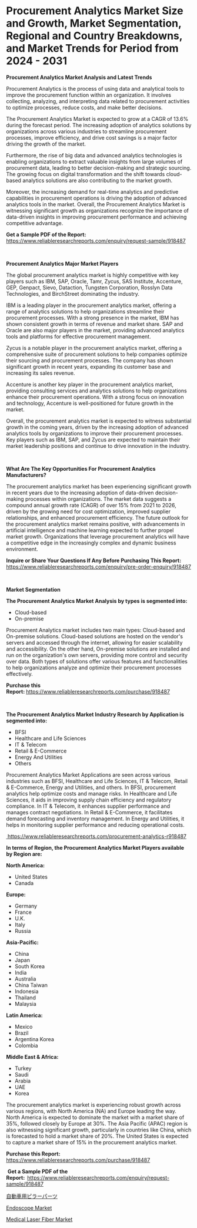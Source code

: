 <p><h1>Procurement Analytics Market Size and Growth, Market Segmentation, Regional and Country Breakdowns, and Market Trends for Period from 2024 -  2031</h1></p><p><strong>Procurement Analytics Market Analysis and Latest Trends</strong></p>
<p><p>Procurement Analytics is the process of using data and analytical tools to improve the procurement function within an organization. It involves collecting, analyzing, and interpreting data related to procurement activities to optimize processes, reduce costs, and make better decisions. </p><p>The Procurement Analytics Market is expected to grow at a CAGR of 13.6% during the forecast period. The increasing adoption of analytics solutions by organizations across various industries to streamline procurement processes, improve efficiency, and drive cost savings is a major factor driving the growth of the market. </p><p>Furthermore, the rise of big data and advanced analytics technologies is enabling organizations to extract valuable insights from large volumes of procurement data, leading to better decision-making and strategic sourcing. The growing focus on digital transformation and the shift towards cloud-based analytics solutions are also contributing to the market growth.</p><p>Moreover, the increasing demand for real-time analytics and predictive capabilities in procurement operations is driving the adoption of advanced analytics tools in the market. Overall, the Procurement Analytics Market is witnessing significant growth as organizations recognize the importance of data-driven insights in improving procurement performance and achieving competitive advantage.</p></p>
<p><strong>Get a Sample PDF of the Report:&nbsp;</strong> <a href="https://www.reliableresearchreports.com/enquiry/request-sample/918487">https://www.reliableresearchreports.com/enquiry/request-sample/918487</a></p>
<p>&nbsp;</p>
<p><strong>Procurement Analytics Major Market Players</strong></p>
<p><p>The global procurement analytics market is highly competitive with key players such as IBM, SAP, Oracle, Tamr, Zycus, SAS Institute, Accenture, GEP, Genpact, Sievo, Dataction, Tungsten Corporation, Rosslyn Data Technologies, and BirchStreet dominating the industry.</p><p>IBM is a leading player in the procurement analytics market, offering a range of analytics solutions to help organizations streamline their procurement processes. With a strong presence in the market, IBM has shown consistent growth in terms of revenue and market share. SAP and Oracle are also major players in the market, providing advanced analytics tools and platforms for effective procurement management.</p><p>Zycus is a notable player in the procurement analytics market, offering a comprehensive suite of procurement solutions to help companies optimize their sourcing and procurement processes. The company has shown significant growth in recent years, expanding its customer base and increasing its sales revenue.</p><p>Accenture is another key player in the procurement analytics market, providing consulting services and analytics solutions to help organizations enhance their procurement operations. With a strong focus on innovation and technology, Accenture is well-positioned for future growth in the market.</p><p>Overall, the procurement analytics market is expected to witness substantial growth in the coming years, driven by the increasing adoption of advanced analytics tools by organizations to improve their procurement processes. Key players such as IBM, SAP, and Zycus are expected to maintain their market leadership positions and continue to drive innovation in the industry.</p></p>
<p>&nbsp;</p>
<p><strong>What Are The Key Opportunities For Procurement Analytics Manufacturers?</strong></p>
<p><p>The procurement analytics market has been experiencing significant growth in recent years due to the increasing adoption of data-driven decision-making processes within organizations. The market data suggests a compound annual growth rate (CAGR) of over 15% from 2021 to 2026, driven by the growing need for cost optimization, improved supplier relationships, and enhanced procurement efficiency. The future outlook for the procurement analytics market remains positive, with advancements in artificial intelligence and machine learning expected to further propel market growth. Organizations that leverage procurement analytics will have a competitive edge in the increasingly complex and dynamic business environment.</p></p>
<p><strong>Inquire or Share Your Questions If Any Before Purchasing This Report:</strong> <a href="https://www.reliableresearchreports.com/enquiry/pre-order-enquiry/918487">https://www.reliableresearchreports.com/enquiry/pre-order-enquiry/918487</a></p>
<p>&nbsp;</p>
<p><strong>Market Segmentation</strong></p>
<p><strong>The Procurement Analytics Market Analysis by types is segmented into:</strong></p>
<p><ul><li>Cloud-based</li><li>On-premise</li></ul></p>
<p><p>Procurement Analytics market includes two main types: Cloud-based and On-premise solutions. Cloud-based solutions are hosted on the vendor's servers and accessed through the internet, allowing for easier scalability and accessibility. On the other hand, On-premise solutions are installed and run on the organization's own servers, providing more control and security over data. Both types of solutions offer various features and functionalities to help organizations analyze and optimize their procurement processes effectively.</p></p>
<p><strong>Purchase this Report:&nbsp;</strong><a href="https://www.reliableresearchreports.com/purchase/918487">https://www.reliableresearchreports.com/purchase/918487</a></p>
<p>&nbsp;</p>
<p><strong>The Procurement Analytics Market Industry Research by Application is segmented into:</strong></p>
<p><ul><li>BFSI</li><li>Healthcare and Life Sciences</li><li>IT & Telecom</li><li>Retail & E-Commerce</li><li>Energy And Utilities</li><li>Others</li></ul></p>
<p><p>Procurement Analytics Market Applications are seen across various industries such as BFSI, Healthcare and Life Sciences, IT & Telecom, Retail & E-Commerce, Energy and Utilities, and others. In BFSI, procurement analytics help optimize costs and manage risks. In Healthcare and Life Sciences, it aids in improving supply chain efficiency and regulatory compliance. In IT & Telecom, it enhances supplier performance and manages contract negotiations. In Retail & E-Commerce, it facilitates demand forecasting and inventory management. In Energy and Utilities, it helps in monitoring supplier performance and reducing operational costs.</p></p>
<p><a href="https://www.reliableresearchreports.com/procurement-analytics-r918487">&nbsp;https://www.reliableresearchreports.com/procurement-analytics-r918487</a></p>
<p><strong>In terms of Region, the Procurement Analytics Market Players available by Region are:</strong></p>
<p>
    <p> <strong> North America: </strong>
        <ul>
            <li>United States</li>
            <li>Canada</li>
        </ul>
        </p> 
    <p> <strong> Europe: </strong>
        <ul>
            <li>Germany</li>
            <li>France</li>
            <li>U.K.</li>
            <li>Italy</li>
            <li>Russia</li>
        </ul>
        </p> 
    <p> <strong> Asia-Pacific: </strong>
        <ul>
            <li>China</li>
            <li>Japan</li>
            <li>South Korea</li>
            <li>India</li>
            <li>Australia</li>
            <li>China Taiwan</li>
            <li>Indonesia</li>
            <li>Thailand</li>
            <li>Malaysia</li>
        </ul>
        </p> 
    <p> <strong> Latin America: </strong>
        <ul>
            <li>Mexico</li>
            <li>Brazil</li>
            <li>Argentina Korea</li>
            <li>Colombia</li>
        </ul>
        </p> 
    <p> <strong> Middle East & Africa: </strong>
        <ul>
            <li>Turkey</li>
            <li>Saudi</li>
            <li>Arabia</li>
            <li>UAE</li>
            <li>Korea</li>
        </ul>
    </p>
    </p>
<p><p>The procurement analytics market is experiencing robust growth across various regions, with North America (NA) and Europe leading the way. North America is expected to dominate the market with a market share of 35%, followed closely by Europe at 30%. The Asia Pacific (APAC) region is also witnessing significant growth, particularly in countries like China, which is forecasted to hold a market share of 20%. The United States is expected to capture a market share of 15% in the procurement analytics market.</p></p>
<p><strong>Purchase this Report: </strong><a href="https://www.reliableresearchreports.com/purchase/918487">https://www.reliableresearchreports.com/purchase/918487</a></p>
<p>&nbsp;<strong>Get a Sample PDF of the Report:&nbsp;&nbsp;</strong><a href="https://www.reliableresearchreports.com/enquiry/request-sample/918487">https://www.reliableresearchreports.com/enquiry/request-sample/918487</a></p>
<p><strong></strong></p>
<p><p><a href="https://github.com/SimeonBode1/Market-Research-Report-List-1/blob/main/1064753174455.md">自動車用ピラーパーツ</a></p><p><a href="https://github.com/NaomieConner2023/Market-Research-Report-List-1/blob/main/endoscope-market.md">Endoscope Market</a></p><p><a href="https://github.com/EbonyHane1955/Market-Research-Report-List-2/blob/main/medical-laser-fiber-market.md">Medical Laser Fiber Market</a></p></p>
